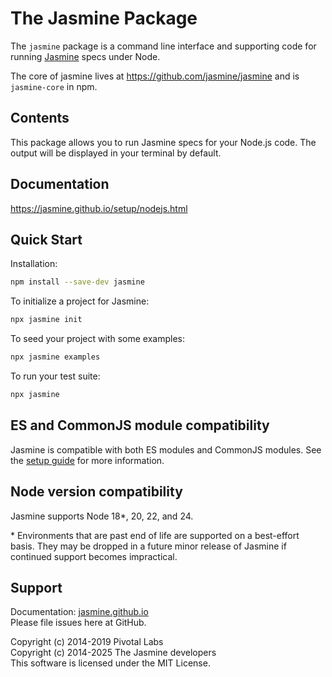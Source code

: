 # The Jasmine Package

The `jasmine` package is a command line interface and supporting code for running
[Jasmine](https://github.com/jasmine/jasmine) specs under Node.

The core of jasmine lives at https://github.com/jasmine/jasmine and is `jasmine-core` in npm.

## Contents

This package allows you to run Jasmine specs for your Node.js code. The output will be displayed in your terminal by default.

## Documentation

https://jasmine.github.io/setup/nodejs.html

## Quick Start

Installation:

```sh
npm install --save-dev jasmine
```

To initialize a project for Jasmine:

```sh
npx jasmine init
````

To seed your project with some examples:

```sh
npx jasmine examples
````

To run your test suite:

```sh
npx jasmine
````

## ES and CommonJS module compatibility

Jasmine is compatible with both ES modules and CommonJS modules. See the 
[setup guide](https://jasmine.github.io/setup/nodejs.html) for more information.


## Node version compatibility

Jasmine supports Node 18*, 20, 22, and 24.

\* Environments that are past end of life are supported on a best-effort basis.
They may be dropped in a future minor release of Jasmine if continued support
becomes impractical.

## Support

Documentation: [jasmine.github.io](https://jasmine.github.io)<br>
Please file issues here at GitHub.

Copyright (c) 2014-2019 Pivotal Labs<br>
Copyright (c) 2014-2025 The Jasmine developers<br>
This software is licensed under the MIT License.
